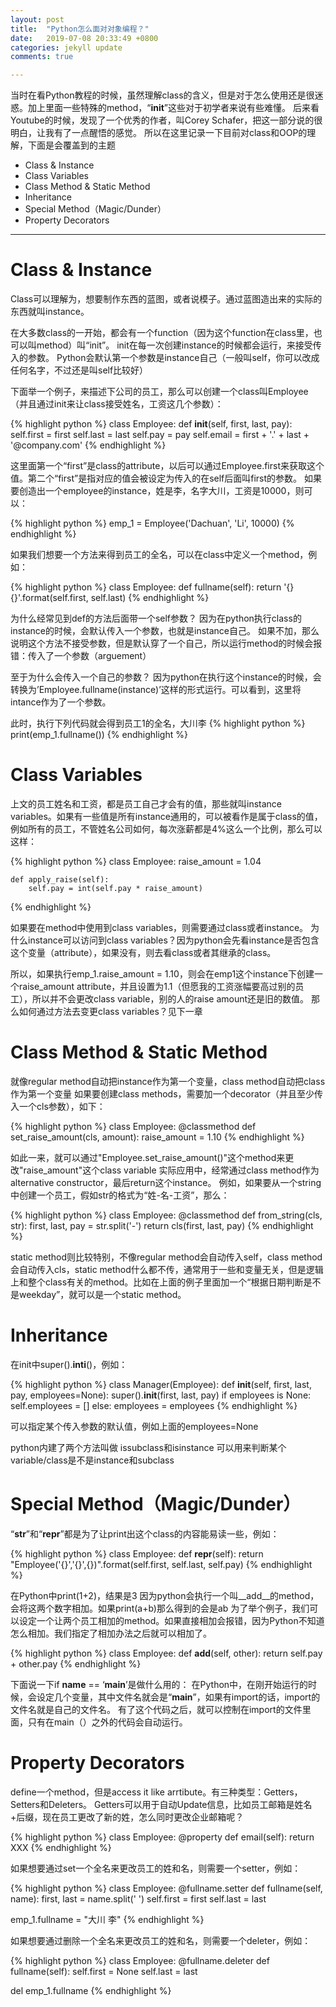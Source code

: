 ```yaml
---
layout: post
title:  "Python怎么面对对象编程？"
date:   2019-07-08 20:33:49 +0800
categories: jekyll update
comments: true

---
```


当时在看Python教程的时候，虽然理解class的含义，但是对于怎么使用还是很迷惑。加上里面一些特殊的method，“__init__”这些对于初学者来说有些难懂。
后来看Youtube的时候，发现了一个优秀的作者，叫Corey Schafer，把这一部分说的很明白，让我有了一点醒悟的感觉。
所以在这里记录一下目前对class和OOP的理解，下面是会覆盖到的主题

*	Class & Instance
* Class Variables
* Class Method & Static Method
* Inheritance
* Special Method（Magic/Dunder）
* Property Decorators

---
# Class & Instance

Class可以理解为，想要制作东西的蓝图，或者说模子。通过蓝图造出来的实际的东西就叫instance。

在大多数class的一开始，都会有一个function（因为这个function在class里，也可以叫method）叫“init”。
init在每一次创建instance的时候都会运行，来接受传入的参数。
Python会默认第一个参数是instance自己（一般叫self，你可以改成任何名字，不过还是叫self比较好）

下面举一个例子，来描述下公司的员工，那么可以创建一个class叫Employee（并且通过init来让class接受姓名，工资这几个参数）：

{% highlight python %}
class Employee:
	def __init__(self, first, last, pay):
		self.first = first
		self.last = last
		self.pay = pay
		self.email = first + '.' + last + '@company.com'
{% endhighlight %}

这里面第一个“first”是class的attribute，以后可以通过Employee.first来获取这个值。第二个“first”是指对应的值会被设定为传入的在self后面叫first的参数。
如果要创造出一个employee的instance，姓是李，名字大川，工资是10000，则可以：

{% highlight python %}
emp_1 = Employee('Dachuan', 'Li', 10000)
{% endhighlight %}

如果我们想要一个方法来得到员工的全名，可以在class中定义一个method，例如：

{% highlight python %}
class Employee:
	def fullname(self):
		return '{} {}'.format(self.first, self.last)
{% endhighlight %}

为什么经常见到def的方法后面带一个self参数？
因为在python执行class的instance的时候，会默认传入一个参数，也就是instance自己。
如果不加，那么说明这个方法不接受参数，但是默认穿了一个自己，所以运行method的时候会报错：传入了一个参数（arguement）

至于为什么会传入一个自己的参数？
因为python在执行这个instance的时候，会转换为’Employee.fullname(instance)’这样的形式运行。可以看到，这里将intance作为了一个参数。

此时，执行下列代码就会得到员工1的全名，大川李
{% highlight python %}
print(emp_1.fullname())
{% endhighlight %}


# Class Variables

上文的员工姓名和工资，都是员工自己才会有的值，那些就叫instance variables。如果有一些值是所有instance通用的，可以被看作是属于class的值，例如所有的员工，不管姓名公司如何，每次涨薪都是4%这么一个比例，那么可以这样：

{% highlight python %}
class Employee:
	raise_amount = 1.04

	def apply_raise(self):
		self.pay = int(self.pay * raise_amount)
{% endhighlight %}

如果要在method中使用到class variables，则需要通过class或者instance。
为什么instance可以访问到class variables？因为python会先看instance是否包含这个变量（attribute），如果没有，则去看class或者其继承的class。

所以，如果执行emp_1.raise_amount = 1.10，则会在emp1这个instance下创建一个raise_amount attribute，并且设置为1.1（但愿我的工资涨幅要高过别的员工），所以并不会更改class variable，别的人的raise amount还是旧的数值。
那么如何通过方法去变更class variables？见下一章

# Class Method & Static Method

就像regular method自动把instance作为第一个变量，class method自动把class作为第一个变量
如果要创建class methods，需要加一个decorator（并且至少传入一个cls参数），如下：

{% highlight python %}
class Employee:
	@classmethod
	def set_raise_amount(cls, amount):
		raise_amount = 1.10
{% endhighlight %}

如此一来，就可以通过"Employee.set_raise_amount()"这个method来更改"raise_amount"这个class variable
实际应用中，经常通过class method作为alternative constructor，最后return这个instance。
例如，如果要从一个string中创建一个员工，假如str的格式为“姓-名-工资”，那么：

{% highlight python %}
class Employee:
	@classmethod
	def from_string(cls, str):
		first, last, pay = str.split('-')
		return cls(first, last, pay)
{% endhighlight %}

static method则比较特别，不像regular method会自动传入self，class method会自动传入cls，static method什么都不传，通常用于一些和变量无关，但是逻辑上和整个class有关的method。比如在上面的例子里面加一个“根据日期判断是不是weekday”，就可以是一个static method。

# Inheritance

在init中super().__inti__()，例如：

{% highlight python %}
class Manager(Employee):
	def __init__(self, first, last, pay, employees=None):
		super().__init__(first, last, pay)
		if employees is None:
			self.employees = []
		else:
			employees = employees
{% endhighlight %}

可以指定某个传入参数的默认值，例如上面的employees=None

python内建了两个方法叫做 issubclass和isinstance
可以用来判断某个variable/class是不是instance和subclass

# Special Method（Magic/Dunder）

“__str__”和“__repr__”都是为了让print出这个class的内容能易读一些，例如：

{% highlight python %}
class Employee:
	def __repr__(self):
		return "Employee('{}','{}',{})".format(self.first, self.last, self.pay)
{% endhighlight %}

在Python中print(1+2)，结果是3
因为python会执行一个叫__add__的method，会将这两个数字相加。如果print(a+b)那么得到的会是ab
为了举个例子，我们可以设定一个让两个员工相加的method。如果直接相加会报错，因为Python不知道怎么相加。我们指定了相加办法之后就可以相加了。

{% highlight python %}
class Employee:
	def __add__(self, other):
		return self.pay + other.pay
{% endhighlight %}

下面说一下if __name__ == ‘__main__’是做什么用的：
在Python中，在刚开始运行的时候，会设定几个变量，其中文件名就会是“__main__”，如果有import的话，import的文件名就是自己的文件名。
有了这个代码之后，就可以控制在import的文件里面，只有在main（）之外的代码会自动运行。

# Property Decorators
define一个method，但是access it like arrtibute。有三种类型：Getters， Setters和Deleters。
Getters可以用于自动Update信息，比如员工邮箱是姓名+后缀，现在员工更改了新的姓，怎么同时更改企业邮箱呢？

{% highlight python %}
class Employee:
	@property
	def email(self):
		return XXX
{% endhighlight %}

如果想要通过set一个全名来更改员工的姓和名，则需要一个setter，例如：

{% highlight python %}
class Employee:
	@fullname.setter
	def fullname(self, name):
		first, last = name.split(' ')
		self.first = first
		self.last = last

emp_1.fullname = "大川 李"
{% endhighlight %}

如果想要通过删除一个全名来更改员工的姓和名，则需要一个deleter，例如：

{% highlight python %}
class Employee:
	@fullname.deleter
	def fullname(self):
		self.first = None
		self.last = last

del emp_1.fullname
{% endhighlight %}
